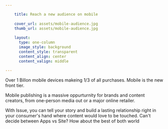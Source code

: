 ```yaml
---

    title: Reach a new audience on mobile
  
    cover_url: assets/mobile-audience.jpg
    thumb_url: assets/mobile-audience.jpg
  
    layout:
      type: one-column
      image_style: background
      content_style: transparent
      content_align: center
      content_valign: middle
      
---
```


Over 1 Billon mobile devices makeing 1/3 of all purchases. Mobile is the new front tier.

Mobile publishing is a massive oppurturnity for brands and content creators,  from one-person media out or a major online retailer. 

With Issue, you can tell your story and build a lasting relationship right in your consumer's hand where content would love to be touched. Can't decide between Apps vs Site? How about the best of both world

  


